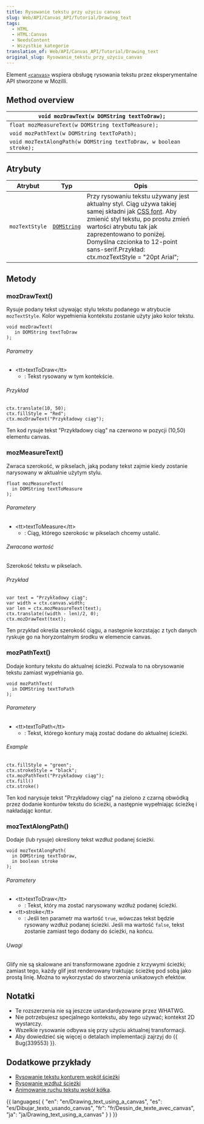 ```yaml
---
title: Rysowanie tekstu przy użyciu canvas
slug: Web/API/Canvas_API/Tutorial/Drawing_text
tags:
  - HTML
  - HTML:Canvas
  - NeedsContent
  - Wszystkie_kategorie
translation_of: Web/API/Canvas_API/Tutorial/Drawing_text
original_slug: Rysowanie_tekstu_przy_użyciu_canvas
---
```

Element [`<canvas>`](pl/HTML/Canvas) wspiera obsługę rysowania tekstu przez eksperymentalne API stworzone w Mozilli.

## Method overview

| `void mozDrawText(w DOMString textToDraw);`                        |
| ------------------------------------------------------------------ |
| `float mozMeasureText(w DOMString textToMeasure);`                 |
| `void mozPathText(w DOMString textToPath);`                        |
| `void mozTextAlongPath(w DOMString textToDraw, w boolean stroke);` |

## Atrybuty

| Atrybut        | Typ                         | Opis                                                                                                                                                                                                                                                                                             |
| -------------- | --------------------------- | ------------------------------------------------------------------------------------------------------------------------------------------------------------------------------------------------------------------------------------------------------------------------------------------------ |
| `mozTextStyle` | [`DOMString`](pl/DOMString) | Przy rysowaniu tekstu używany jest aktualny styl. Ciąg używa takiej samej składni jak [CSS font](pl/CSS/font). Aby zmienić styl tekstu, po prostu zmień wartości atrybutu tak jak zaprezentowano to poniżej. Domyślna czcionka to 12-point sans-serif.Przykład: ctx.mozTextStyle = "20pt Arial"; |

## Metody

### mozDrawText()

Rysuje podany tekst używając stylu tekstu podanego w atrybucie `mozTextStyle`. Kolor wypełnienia kontekstu zostanie użyty jako kolor tekstu.

    void mozDrawText(
       in DOMString textToDraw
    );

###### Parametry

- \<tt>textToDraw\</tt>
  - : Tekst rysowany w tym kontekście.

###### Przykład

    ctx.translate(10, 50);
    ctx.fillStyle = "Red";
    ctx.mozDrawText("Przykładowy ciąg");

Ten kod rysuje tekst "Przykładowy ciąg" na czerwono w pozycji (10,50) elementu canvas.

### mozMeasureText()

Zwraca szerokość, w pikselach, jaką podany tekst zajmie kiedy zostanie narysowany w aktualnie użytym stylu.

    float mozMeasureText(
      in DOMString textToMeasure
    );

###### Parametery

- \<tt>textToMeasure\</tt>
  - : Ciąg, którego szerokośc w pikselach chcemy ustalić.

###### Zwracana wartość

Szerokość tekstu w pikselach.

###### Przykład

    var text = "Przykładowy ciąg";
    var width = ctx.canvas.width;
    var len = ctx.mozMeasureText(text);
    ctx.translate((width - len)/2, 0);
    ctx.mozDrawText(text);

Ten przykład określa szerokość ciągu, a następnie korzstając z tych danych ryskuje go na horyzontalnym środku w elemencie canvas.

### mozPathText()

Dodaje kontury tekstu do aktualnej ścieżki. Pozwala to na obrysowanie tekstu zamiast wypełniania go.

    void mozPathText(
      in DOMString textToPath
    );

###### Parametery

- \<tt>textToPath\</tt>
  - : Tekst, którego kontury mają zostać dodane do aktualnej ścieżki.

###### Example

    ctx.fillStyle = "green";
    ctx.strokeStyle = "black";
    ctx.mozPathText("Przykładowy ciąg");
    ctx.fill()
    ctx.stroke()

Ten kod narysuje tekst "Przykładowy ciąg" na zielono z czarną obwódką przez dodanie konturów tekstu do ścieżki, a następnie wypełniając ścieżkę i nakładając kontur.

### mozTextAlongPath()

Dodaje (lub rysuje) określony tekst wzdłuż podanej ścieżki.

    void mozTextAlongPath(
      in DOMString textToDraw,
      in boolean stroke
    );

###### Parametery

- \<tt>textToDraw\</tt>
  - : Tekst, który ma zostać narysowany wzdłuż podanej ścieżki.
- \<tt>stroke\</tt>
  - : Jeśli ten parametr ma wartość `true`, wówczas tekst będzie rysowany wzdłuż podanej ścieżki. Jeśli ma wartość `false`, tekst zostanie zamiast tego dodany do ścieżki, na końcu.

###### Uwagi

Glify nie są skalowane ani transformowane zgodnie z krzywymi ścieżki; zamiast tego, każdy glif jest renderowany traktując ścieżkę pod sobą jako prostą linię. Można to wykorzystać do stworzenia unikatowych efektów.

## Notatki

- Te rozszerzenia nie są jeszcze ustandardyzowane przez WHATWG.
- Nie potrzebujesz specjalnego kontekstu, aby tego używać; kontekst 2D wystarczy.
- Wszelkie rysowanie odbywa się przy użyciu aktualnej transformacji.
- Aby dowiedzieć się więcej o detalach implementacji zajrzyj do {{ Bug(339553) }}.

## Dodatkowe przykłady

- [Rysowanie tekstu konturem wokół ścieżki](https://bugzilla.mozilla.org/attachment.cgi?id=273497)
- [Rysowanie wzdłuż ścieżki](https://bugzilla.mozilla.org/attachment.cgi?id=273498)
- [Animowanie ruchu tekstu wokół kółka](https://bugzilla.mozilla.org/attachment.cgi?id=273499).

{{ languages( { "en": "en/Drawing_text_using_a_canvas", "es": "es/Dibujar_texto_usando_canvas", "fr": "fr/Dessin_de_texte_avec_canvas", "ja": "ja/Drawing_text_using_a_canvas" } ) }}

